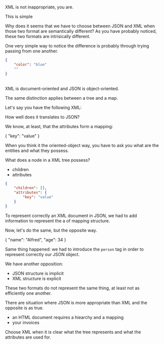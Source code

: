 XML is not inappropriate, you are.

This is simple

Why does it seems that we have to choose between JSON and XML when those two format are semantically different? As you have probably noticed, these two formats are intrisically different.

One very simple way to notice the difference is probably through trying passing from one another.

```json
{
    "color": "blue"
    ""
}
```

<table>
  </>
</table>


XML is document-oriented and JSON is object-oriented.

The same distinction applies between a tree and a map.

Let's say you have the following XML:

<node key="value">

</node>

How well does it translates to JSON?

We know, at least, that the attributes form a mapping:

{
    "key": "value"
}

When you think it the oriented-object way, you have to ask you what are the entities and what they possess.

What does a node in a XML tree possess?

 - children
 - attributes

```json
{
    "children": [],
    "attributes": {
        "key": "value"
    }
}
```

To represent correctly an XML document in JSON, we had to add information to represent the a of mapping structure.

Now, let's do the same, but the opposite way.

{
    "name": "Alfred",
    "age": 34
}

<person name="alfred" age="34"/>

Same thing happened: we had to introduce the `person` tag in order to represent correctly our JSON object.

We have another opposition:

 - JSON structure is implicit
 - XML structure is explicit

These two formats do not represent the same thing, at least not as efficiently one another.

There are situation where JSON is more appropriate than XML and the opposite is as true.

 - an HTML document requires a hiearchy and a mapping
 - your invoices

Choose XML when it is clear what the tree represents and what the attributes are used for.
